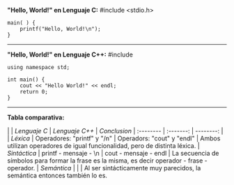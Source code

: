 **"Hello, World!" en Lenguaje C:**
    #include <stdio.h>

    main( ) {
        printf("Hello, World!\n");
    } 

---------------

**"Hello, World!" en Lenguaje C++:**
    #include <iostream>

    using namespace std;

    int main() {
        cout << "Hello World!" << endl;
        return 0;
    }
    
----------------

**Tabla comparativa:**

|  | _Lenguaje C_ | _Lenguaje C++_ | _Conclusion_
| :-------- | :-------: | --------: |
| _Léxica_ | Operadores: "printf" y "/n" | Operadors: "cout" y "endl" | Ambos utilizan operadores de igual funcionalidad, pero de distinta léxica.
| _Sintáctica_ | printf - mensaje - \n | cout - mensaje - endl | La secuencia de símbolos para formar la frase es la misma, es decir operador - frase - operador. 
| _Semántica_ | | | Al ser sintácticamente muy parecidos, la semántica entonces también lo es.